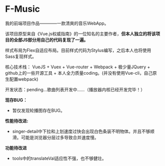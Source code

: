 # F-Music
我的前端项目作品————一款清爽的音乐WebApp。

该项目原型来自《Vue.js权威指南》的一位知名的主要作者，**但本人独立的将该项目的全部JS部分用自己的代码复现了一遍。**

样式布局为Flex自适应布局。目前样式代码为Stylus编写，之后本人也将使用Sass复现样式。

核心技术栈： VueJS + Vuex + Vue-router + Webpack + 极少量JQuery + github上的一些开源工具 + 本人全力质量coding。(并没有使用Vue-cli，自己原生配置webpack)

开发状态：pending...歌曲列表开发中......（播放器内核已经开发完毕！）

**现存BUG：**

* 暂仅发现轮播图存在BUG。

**性能待改进:**

* singer-detail中下拉和上划速度过快会出现白色条装不明物体。并且不够顺滑。可能是浏览器分层过多导致合并速度慢。

**功能待改进**

* tools中的translateVal适应性不强，也不够健壮。
